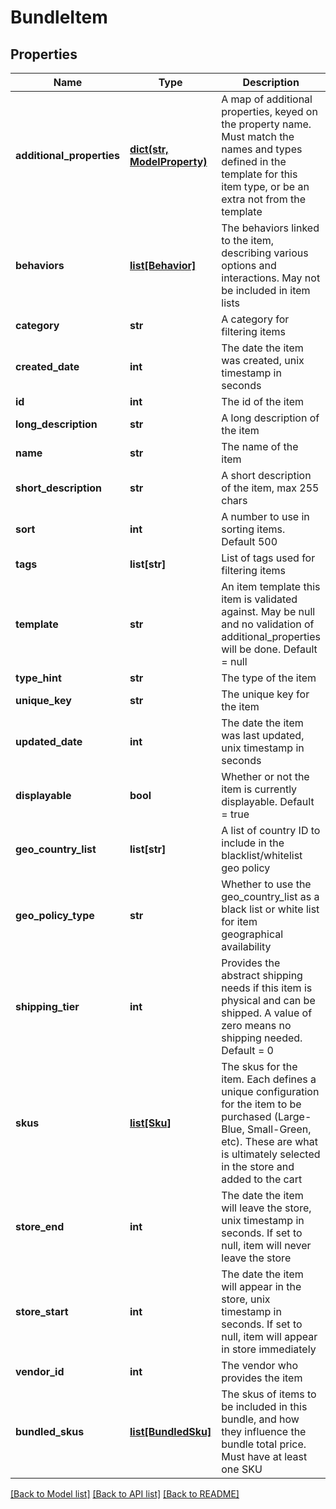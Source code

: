 # BundleItem

## Properties
Name | Type | Description | Notes
------------ | ------------- | ------------- | -------------
**additional_properties** | [**dict(str, ModelProperty)**](ModelProperty.md) | A map of additional properties, keyed on the property name.  Must match the names and types defined in the template for this item type, or be an extra not from the template | [optional] 
**behaviors** | [**list[Behavior]**](Behavior.md) | The behaviors linked to the item, describing various options and interactions. May not be included in item lists | [optional] 
**category** | **str** | A category for filtering items | [optional] 
**created_date** | **int** | The date the item was created, unix timestamp in seconds | [optional] 
**id** | **int** | The id of the item | [optional] 
**long_description** | **str** | A long description of the item | [optional] 
**name** | **str** | The name of the item | 
**short_description** | **str** | A short description of the item, max 255 chars | [optional] 
**sort** | **int** | A number to use in sorting items.  Default 500 | [optional] 
**tags** | **list[str]** | List of tags used for filtering items | [optional] 
**template** | **str** | An item template this item is validated against.  May be null and no validation of additional_properties will be done.  Default &#x3D; null | [optional] 
**type_hint** | **str** | The type of the item | 
**unique_key** | **str** | The unique key for the item | [optional] 
**updated_date** | **int** | The date the item was last updated, unix timestamp in seconds | [optional] 
**displayable** | **bool** | Whether or not the item is currently displayable.  Default &#x3D; true | [optional] 
**geo_country_list** | **list[str]** | A list of country ID to include in the blacklist/whitelist geo policy | [optional] 
**geo_policy_type** | **str** | Whether to use the geo_country_list as a black list or white list for item geographical availability | [optional] 
**shipping_tier** | **int** | Provides the abstract shipping needs if this item is physical and can be shipped.  A value of zero means no shipping needed.  Default &#x3D; 0 | [optional] 
**skus** | [**list[Sku]**](Sku.md) | The skus for the item. Each defines a unique configuration for the item to be purchased (Large-Blue, Small-Green, etc). These are what is ultimately selected in the store and added to the cart | 
**store_end** | **int** | The date the item will leave the store, unix timestamp in seconds.  If set to null, item will never leave the store | [optional] 
**store_start** | **int** | The date the item will appear in the store, unix timestamp in seconds.  If set to null, item will appear in store immediately | [optional] 
**vendor_id** | **int** | The vendor who provides the item | 
**bundled_skus** | [**list[BundledSku]**](BundledSku.md) | The skus of items to be included in this bundle, and how they influence the bundle total price.  Must have at least one SKU | 

[[Back to Model list]](../README.md#documentation-for-models) [[Back to API list]](../README.md#documentation-for-api-endpoints) [[Back to README]](../README.md)


